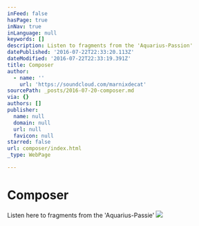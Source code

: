 ```yaml
---
inFeed: false
hasPage: true
inNav: true
inLanguage: null
keywords: []
description: Listen to fragments from the 'Aquarius-Passion'
datePublished: '2016-07-22T22:33:20.113Z'
dateModified: '2016-07-22T22:33:19.391Z'
title: Composer
author:
  - name: ''
    url: 'https://soundcloud.com/marnixdecat'
sourcePath: _posts/2016-07-20-composer.md
via: {}
authors: []
publisher:
  name: null
  domain: null
  url: null
  favicon: null
starred: false
url: composer/index.html
_type: WebPage

---
```

# Composer

Listen here to fragments from the 'Aquarius-Passie'
![](https://s3-us-west-2.amazonaws.com/the-grid-img/p/f0b071f8fbba92200fa8937b5ad2e740c244f71e.jpg)